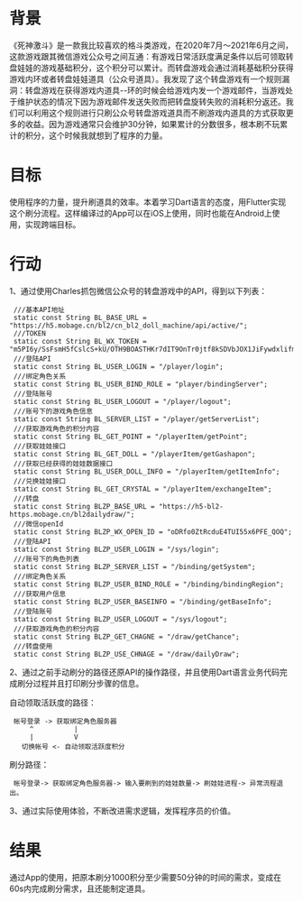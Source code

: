 # 背景
   《死神激斗》是一款我比较喜欢的格斗类游戏，在2020年7月～2021年6月之间，这款游戏跟其微信游戏公众号之间互通：有游戏日常活跃度满足条件以后可领取转盘娃娃的游戏基础积分，这个积分可以累计。而转盘游戏会通过消耗基础积分获得游戏内环或者转盘娃娃道具（公众号道具）。我发现了这个转盘游戏有一个规则漏洞：转盘游戏在获得游戏内道具--环的时候会给游戏内发一个游戏邮件，当游戏处于维护状态的情况下因为游戏邮件发送失败而把转盘旋转失败的消耗积分返还。我们可以利用这个规则进行只刷公众号转盘游戏道具而不刷游戏内道具的方式获取更多的收益。因为游戏通常只会维护30分钟，如果累计的分数很多，根本刷不玩累计的积分，这个时候我就想到了程序的力量。

# 目标
   使用程序的力量，提升刷道具的效率。本着学习Dart语言的态度，用Flutter实现这个刷分流程。这样编译过的App可以在iOS上使用，同时也能在Android上使用，实现跨端目标。

# 行动  
   1、通过使用Charles抓包微信公众号的转盘游戏中的API，得到以下列表：
   ``` 
    ///基本API地址
    static const String BL_BASE_URL = "https://h5.mobage.cn/bl2/cn_bl2_doll_machine/api/active/";
    ///TOKEN
    static const String BL_WX_TOKEN = "m5PI6y/SsFsmH5fCslcS+kU/OTH9BOASTHKr7dIT9OnTr0jtf8kSDVbJOX1JiFywdxlifmw+i7hFhx5DFj1dYxvrPriAphvI/WTvbkUshk2gbbKe5T4AIrKT5AkFbnVm";
    ///登陆API
    static const String BL_USER_LOGIN = "/player/login";
    ///绑定角色关系
    static const String BL_USER_BIND_ROLE = "player/bindingServer";
    ///登陆账号
    static const String BL_USER_LOGOUT = "/player/logout";
    ///账号下的游戏角色信息
    static const String BL_SERVER_LIST = "/player/getServerList";
    ///获取游戏角色的积分内容
    static const String BL_GET_POINT = "/playerItem/getPoint";
    ///获取娃娃接口
    static const String BL_GET_DOLL = "/playerItem/getGashapon";
    ///获取已经获得的娃娃数据接口
    static const String BL_USER_DOLL_INFO = "/playerItem/getItemInfo";
    ///兑换娃娃接口
    static const String BL_GET_CRYSTAL = "/playerItem/exchangeItem";
    ///转盘
    static const String BLZP_BASE_URL = "https://h5-bl2-https.mobage.cn/bl2dailydraw/";
    ///微信openId
    static const String BLZP_WX_OPEN_ID = "oDRfo0ZtRcduE4TUI55x6PFE_QOQ";
    ///登陆API
    static const String BLZP_USER_LOGIN = "/sys/login";
    ///账号下的角色列表
    static const String BLZP_SERVER_LIST = "/binding/getSystem";
    ///绑定角色关系
    static const String BLZP_USER_BIND_ROLE = "/binding/bindingRegion";
    ///获取用户信息
    static const String BLZP_USER_BASEINFO = "/binding/getBaseInfo";
    ///登陆账号
    static const String BLZP_USER_LOGOUT = "/sys/logout";
    ///获取游戏角色的积分内容
    static const String BLZP_GET_CHAGNE = "/draw/getChance";
    ///转盘使用
    static const String BLZP_USE_CHNAGE = "/draw/dailyDraw";
```

  2、通过之前手动刷分的路径还原API的操作路径，并且使用Dart语言业务代码完成刷分过程并且打印刷分步骤的信息。
   
   自动领取活跃度的路径：
   
   ```
    帐号登录 -> 获取绑定角色服务器 
        ^          |
        |          V
      切换帐号 <- 自动领取活跃度积分
   ```
      
   刷分路径：
   
   ```
    帐号登录-> 获取绑定角色服务器-> 输入要刷到的娃娃数量-> 刷娃娃进程-> 异常流程退出。
   ```
    
  3、通过实际使用体验，不断改进需求逻辑，发挥程序员的价值。

# 结果
   
   通过App的使用，把原本刷分1000积分至少需要50分钟的时间的需求，变成在60s内完成刷分需求，且还能制定道具。
